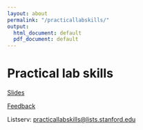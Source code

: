 ```yaml
---
layout: about
permalink: "/practicallabskills/"
output:
  html_document: default
  pdf_document: default
---
```

<style>
  .center-image
  {
    margin: 0 auto;
    display: block;
  }
</style>
# Practical lab skills
[Slides](https://drive.google.com/drive/folders/1iGM-H7lWApFdB4BkjzflOY1hdCAqu4pn?usp=sharing)

[Feedback](https://forms.gle/z644ufKZF5sqoRm9A)

Listserv: practicallabskills@lists.stanford.edu